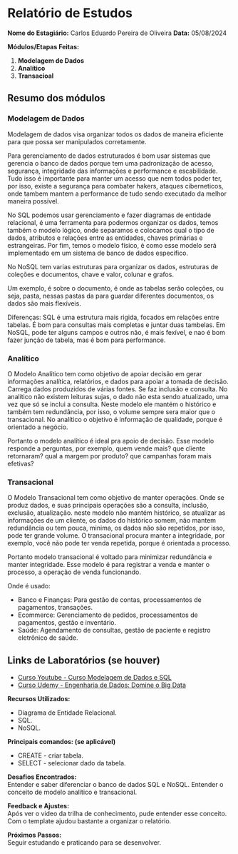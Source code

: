 # Relatório de Estudos

**Nome do Estagiário:** Carlos Eduardo Pereira de Oliveira 
**Data:** 05/08/2024

**Módulos/Etapas Feitas:**  
1. **Modelagem de Dados**
2. **Analítico**
3. **Transacioal** 

## Resumo dos módulos 

### **Modelagem de Dados**

Modelagem de dados visa organizar todos os dados de maneira eficiente para que possa ser manipulados corretamente. 

Para gerenciamento de dados estruturados é bom usar sistemas que gerencia o banco de dados porque tem uma padronização de acesso, segurança, integridade das informações e performance e escabilidade. Tudo isso é importante para manter um acesso que nem todos poder ter, por isso, existe a segurança para combater hakers, ataques ciberneticos, onde tambem mantem a performance de tudo sendo executado da melhor maneira possível.

No SQL podemos usar gerenciamento e fazer diagramas de entidade relacional, é uma ferramenta para podermos organizar os dados, temos também o modelo lógico, onde separamos e colocamos qual o tipo de dados, atributos e relações entre as entidades, chaves primárias e estrangeiras. Por fim, temos o modelo físico, é como esse modelo será implementado em um sistema de banco de dados especifico.

No NoSQL tem varias estruturas para organizar os dados, estruturas de coleções e documentos, chave e valor, colunar e grafos.

Um exemplo, é sobre o documento, é onde as tabelas serão coleções, ou seja, pasta, nessas pastas da para guardar diferentes documentos, os dados são mais flexíveis.

Diferenças: SQL é uma estrutura mais rigida, focados em relações entre tabelas. É bom para consultas mais completas e juntar duas tambelas. Em NoSQL, pode ter alguns campos e outros não, é mais fexível, e nao é bom fazer junção de tabela, mas é bom para performance.

### **Analítico**

O Modelo Analítico tem como objetivo de apoiar decisão em gerar informações analítica, relatórios, e dados para apoiar a tomada de decisão. Carrega dados produzidos de várias fontes. Se faz inclusão e consulta. No analítico não existem leituras sujas, o dado não esta sendo atualizado, uma vez que só se inclui a consulta. Neste modelo ele mantém o histórico e também tem redundância, por isso, o volume sempre sera maior que o transacional. No analítico o objetivo é informação de qualidade, porque é orientado a negócio.

Portanto o modelo analítico é ideal pra apoio de decisão. Esse modelo responde a perguntas, por exemplo, quem vende mais? que cliente retornaram? qual a margem por produto? que campanhas foram mais efetivas? 

### **Transacional** 

O Modelo Transacional tem como objetivo de manter operações. Onde se produz dados, e suas principais operações são a consulta, inclusão, exclusão, atualização. neste modelo não mantém histórico, se atualizar as informações de um cliente, os dados do histórico somem, não mantem redundância ou tem pouca, minima, os dados não são repetidos, por isso, pode ter grande volume. O transacional procura manter a integridade, por exemplo, você não pode ter venda repetida, porque é orientada a processo.

Portanto modelo transacional é voltado para minimizar redundância e manter integridade. Esse modelo é para registrar a venda e manter o processo, a operação de venda funcionando.

Onde é usado:
- Banco e Finanças: Para gestão de contas, processamentos de pagamentos, transações.
- Ecommerce: Gerenciamento de pedidos, processamentos de pagamentos, gestão e inventário.
- Saúde: Agendamento de consultas, gestão de paciente e registro eletrônico de saúde.

## Links de Laboratórios (se houver)
- [Curso Youtube - Curso Modelagem de Dados e SQL](https://www.youtube.com/watch?v=SEnnucNP1h0)
- [Curso Udemy - Engenharia de Dados: Domine o Big Data](https://www.udemy.com/course/engenheiro-de-dados/?couponCode=KEEPLEARNING)

**Recursos Utilizados:**  
- Diagrama de Entidade Relacional.
- SQL.
- NoSQL.

**Principais comandos: (se aplicável)**  
- CREATE - criar tabela.
- SELECT - selecionar dado da tabela.


**Desafios Encontrados:**  
Entender e saber diferenciar o banco de dados SQL e NoSQL.
Entender o conceito de modelo analítico e transacional.

**Feedback e Ajustes:**  
Após ver o video da trilha de conhecimento, pude entender esse conceito.
Com o template ajudou bastante a organizar o relatório.

**Próximos Passos:**  
Seguir estudando e praticando para se desenvolver.